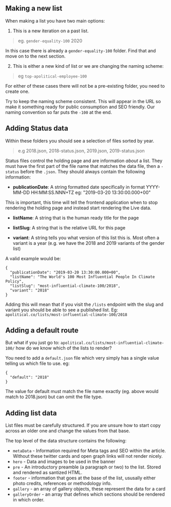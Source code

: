 ## Making a new list

When making a list you have two main options:
1. This is a new iteration on a past list.

> eg. `gender-equality-100` 2020

In this case there is already a `gender-equality-100` folder.
Find that and move on to the next section.

2. This is either a new kind of list or we are changing the naming scheme:

> eg `top-apolitical-employee-100`

For either of these cases there will not be a pre-existing folder, you need to create one.

Try to keep the naming scheme consistent. This will appear in the URL so make it something ready for public consumption and SEO friendly. Our naming convention so far puts the `-100` at the end.

## Adding Status data

Within these folders you should see a selection of files sorted by year.

> e.g 2018.json, 2018-status.json, 2019.json, 2019-status.json

Status files control the holding page and are information _about_ a list. They must have the first part of the file name that matches the data file, then a `-status` before the `.json`.
They should always contain the following information:

- **publicationDate**: A string formatted date specifically in format YYYY-MM-DD HH:MM:SS.NNN+TZ eg: "2019-03-20 13:30:00.000+00"

This is important, this time will tell the frontend application when to stop rendering the holding page and instead start rendering the Live data.

- **listName**: A string that is the human ready title for the page

- **listSlug**: A string that is the relative URL for this page

- **variant**: A string tells you what version of this list this is. Most often a variant is a year (e.g. we have the 2018 and 2019 variants of the gender list)

A valid example would be:
```
{
  "publicationDate": "2019-03-20 13:30:00.000+00",
  "listName": "The World's 100 Most Influential People In Climate Policy",
  "listSlug": "most-influential-climate-100/2018",
  "variant": "2018"
}
```

Adding this will mean that if you visit the `/lists` endpoint with the slug and variant you should be able to see a published list. Eg:
`apolitical.co/lists/most-influential-climate-100/2018`

## Adding a default route

But what if you just go to:
`apolitical.co/lists/most-influential-climate-100/` how do we know which of the lists to render?

You need to add a `default.json` file which very simply has a single value telling us which file to use. eg:

```
{
  "default": "2018"
}
```

The value for default must match the file name exactly (eg. above would match to 2018.json) but can omit the file type.

## Adding list data

List files must be carefully structured. If you are unsure how to start copy across an older one and change the values from that base.

The top level of the data structure contains the following:
- `metaData` - Information required for Meta tags and SEO within the article. Without these twitter cards and open graph links will not render nicely.
- `hero` - Data and images to be used in the banner
- `pre` - An introductory preamble (a paragraph or two) to the list. Stored and rendered as santized HTML.
- `footer` - information that goes at the base of the list, ususally either photo credits, references or methodology info.
- `gallery` - an array of gallery objects, these represent the data for a card
- `galleryOrder` - an array that defines which sections should be rendered in which order.
